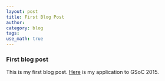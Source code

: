 ```yaml
---
layout: post
title: First Blog Post
author:
category: blog
tags: 
use_math: true
---
```


### First blog post

This is my first blog post. [Here](https://github.com/astropy/astropy/wiki/Elijah-Bernstein-Cooper:-Adding-Distribution-Capability-to-Quantity) is my application to GSoC 2015.






